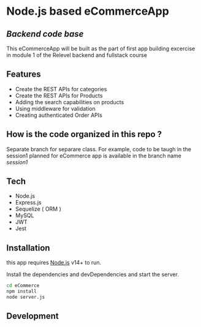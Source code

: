 # Node.js based eCommerceApp
## _Backend code base_

This eCommerceApp will be built as the part of first app building excercise in module 1 of the Relevel 
backend  and fullstack course
## Features
* Create the REST APIs for categories
* Create the REST APIs for Products
* Adding the search capabilities on products
* Using middleware for validation
* Creating authenticated Order APIs


## How is the code organized in this repo ?
Separate branch for separare class. For example, code to be taugh in the session1 planned for eCommerce app
is available in the branch name _session1_


## Tech
- Node.js
- Express.js
- Sequelize ( ORM )
- MySQL
- JWT
- Jest

## Installation

this app requires [Node.js](https://nodejs.org/) v14+ to run.

Install the dependencies and devDependencies and start the server.

```sh
cd eCommerce
npm install
node server.js
```

## Development




